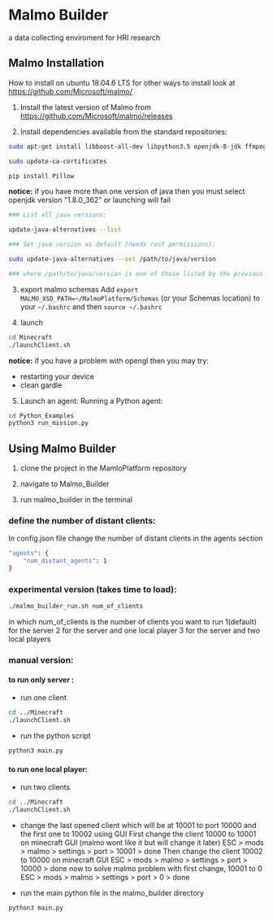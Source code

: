 # Malmo Builder
a data collecting enviroment for HRI research


## Malmo Installation

How to install on ubuntu 18.04.6 LTS for other ways to install look at https://github.com/Microsoft/malmo/ 

1. Install the latest version of Malmo from https://github.com/Microsoft/malmo/releases

2. Install dependencies available from the standard repositories:
```sh
sudo apt-get install libboost-all-dev libpython3.5 openjdk-8-jdk ffmpeg python-tk python-imaging-tk

sudo update-ca-certificates

pip install Pillow
```
**notice:** if you have more than one version of java then you must select openjdk version "1.8.0_362" or launching will fail 
```sh
### List all java versions:

update-java-alternatives --list

### Set java version as default (needs root permissions):

sudo update-java-alternatives --set /path/to/java/version

### where /path/to/java/version is one of those listed by the previous command (e.g. /usr/lib/jvm/java-1.8.0-openjdk-amd64).
```

3. export malmo schemas
Add ```export MALMO_XSD_PATH=~/MalmoPlatform/Schemas``` (or your Schemas location) to your ```~/.bashrc``` and then ```source ~/.bashrc```

4. launch
```sh
cd Minecraft
./launchClient.sh 
```
**notice:** if you have a problem with opengl then you may try:
 - restarting your device
 - clean gardle

5. Launch an agent:
Running a Python agent:
```sh
cd Python_Examples
python3 run_mission.py
```
## Using Malmo Builder

1. clone the project in the MamloPlatform repository

2. navigate to Malmo_Builder

3. run malmo_builder in the terminal 
### define the number of distant clients:
In config.json file change the number of distant clients in the agents section
```sh
"agents": {
    "num_distant_agents": 1
}
```
### experimental version (takes time to load):
```sh 
./malmo_builder_run.sh num_of_clients
```
in which num_of_clients is the number of clients you want to run 
    1(default) for the server
    2 for the server and one local player
    3 for the server and two local players

### manual version:
#### to run only server :
- run one client
```sh
cd ../Minecraft
./launchClient.sh
```
- run the python script
```sh
python3 main.py
```

#### to run one local player:
- run two clients
```sh
cd ../Minecraft
./launchClient.sh
```
- change the last opened client which will be at 10001 to port 10000 and the first one to 10002 using GUI
First change the client 10000 to 10001 on minecraft GUI (malmo wont like it but will change it later)
ESC > mods > malmo > settings > port > 10001 > done
Then change the client 10002 to 10000 on minecraft GUI
ESC > mods > malmo > settings > port > 10000 > done
now to solve malmo problem with first change, 10001 to 0
ESC > mods > malmo > settings > port > 0 > done

- run the main python file in the malmo_builder directory
```sh
python3 main.py
```


